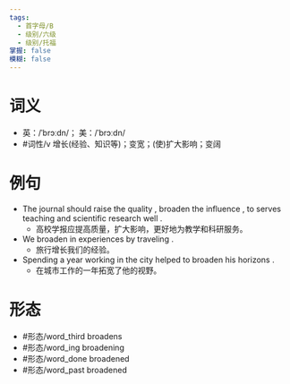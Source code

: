 ```yaml
---
tags:
  - 首字母/B
  - 级别/六级
  - 级别/托福
掌握: false
模糊: false
---
```

# 词义
- 英：/ˈbrɔːdn/； 美：/ˈbrɔːdn/
- #词性/v  增长(经验、知识等)；变宽；(使)扩大影响；变阔
# 例句
- The journal should raise the quality , broaden the influence , to serves teaching and scientific research well .
	- 高校学报应提高质量，扩大影响，更好地为教学和科研服务。
- We broaden in experiences by traveling .
	- 旅行增长我们的经验。
- Spending a year working in the city helped to broaden his horizons .
	- 在城市工作的一年拓宽了他的视野。
# 形态
- #形态/word_third broadens
- #形态/word_ing broadening
- #形态/word_done broadened
- #形态/word_past broadened
